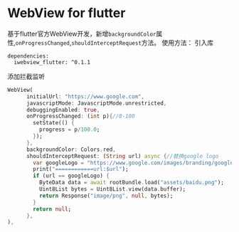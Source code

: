 # WebView for flutter

基于flutter官方WebView开发，新增`backgroundColor`属性,`onProgressChanged`,`shouldInterceptRequest`方法。
使用方法：
引入库
```
dependencies:
  iwebview_flutter: ^0.1.1
```

添加拦截监听
``` dart
WebView(
      initialUrl: "https://www.google.com",
      javascriptMode: JavascriptMode.unrestricted,
      debuggingEnabled: true,
      onProgressChanged: (int p){//0-100
        setState(() {
          progress = p/100.0;
        });
      },
      backgroundColor: Colors.red,
      shouldInterceptRequest: (String url) async {//替换google logo
        var googleLogo = "https://www.google.com/images/branding/googlelogo/2x/googlelogo_color_160x56dp.png";
        print("============url:$url");
        if (url == googleLogo) {
          ByteData data = await rootBundle.load("assets/baidu.png");
          Uint8List bytes = Uint8List.view(data.buffer);
          return Response("image/png", null, bytes);
        }
        return null;
      },
),
```


